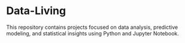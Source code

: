 # Data-Living
This repository contains projects focused on data analysis, predictive modeling, and statistical insights using Python and Jupyter Notebook.
